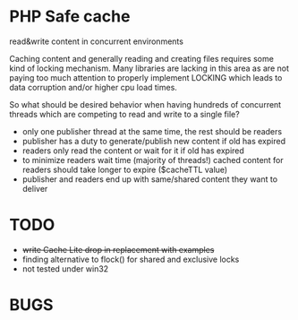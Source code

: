 PHP Safe cache
==============

read&amp;write content in concurrent environments

Caching content and generally reading and creating files requires some kind of locking mechanism.
Many libraries are lacking in this area as are not paying too much attention to properly implement 
LOCKING which leads to data corruption and/or higher cpu load times.

So what should be desired behavior when having hundreds of concurrent threads which are competing to 
read and write to a single file?

- only one publisher thread at the same time, the rest should be readers
- publisher has a duty to generate/publish new content if old has expired
- readers only read the content or wait for it if old has expired
- to minimize readers wait time (majority of threads!) cached content for readers should take longer 
  to expire ($cacheTTL value)
- publisher and readers end up with same/shared content they want to deliver


TODO
====
- ~~write Cache Lite drop in replacement with examples~~
- finding alternative to flock() for shared and exclusive locks
- not tested under win32


BUGS
====

